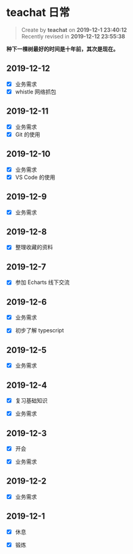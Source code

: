 # teachat 日常

> Create by **teachat** on **2019-12-1 23:40:12**  
> Recently revised in **2019-12-12 23:55:38**

**种下一棵树最好的时间是十年前，其次是现在。**

## 2019-12-12

- [x] 业务需求
- [x] whistle 网络抓包

## 2019-12-11

- [x] 业务需求
- [x] Git 的使用

## 2019-12-10

- [x] 业务需求
- [x] VS Code 的使用

## 2019-12-9

- [x] 业务需求

## 2019-12-8

- [x] 整理收藏的资料

## 2019-12-7

- [x] 参加 Echarts 线下交流

## 2019-12-6

- [x] 业务需求

- [x] 初步了解 typescript

## 2019-12-5

- [x] 业务需求

## 2019-12-4

- [x] 复习基础知识

- [x] 业务需求

## 2019-12-3

- [x] 开会

- [x] 业务需求

## 2019-12-2

- [x] 业务需求

## 2019-12-1

- [x] 休息

- [x] 锻炼
